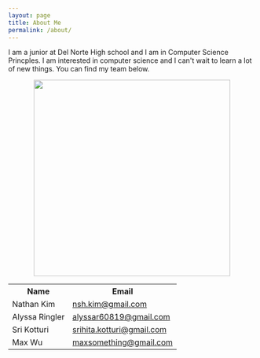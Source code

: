 ```yaml
---
layout: page
title: About Me
permalink: /about/
---
```


I am a junior at Del Norte High school and I am in Computer Science Princples. I am  interested in computer science and I can't wait to learn a lot of new things. You can find my team below. 

<p align="center">
    <img src="https://c.tenor.com/XmEgf6XjPRQAAAAM/skull.gif"
    width= "400" height= "400" />
</p>

<table>

 <tr>
    <th>Name</th>
    <th>Email</th>

</tr>

<tr>
        <td>Nathan Kim</td>
        <td>
            <a href="">nsh.kim@gmail.com</a>
        </td>
<tr>
        <td>Alyssa Ringler</td>
        <td>
            <a href="">alyssar60819@gmail.com</a>
        </td>
<tr>
        <td>Sri Kotturi</td>
        <td>
            <a href="">srihita.kotturi@gmail.com</a>
        </td>
<tr>
        <td>Max Wu</td>
        <td>
            <a href="">maxsomething@gmail.com</a>
        </td>